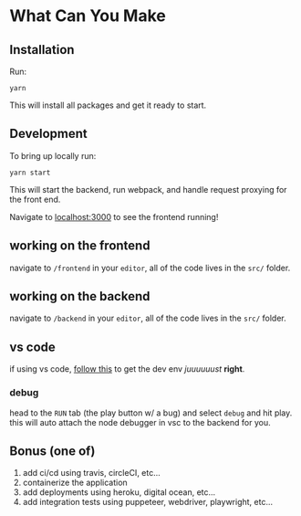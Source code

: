 # What Can You Make

## Installation

Run:

    yarn

This will install all packages and get it ready to start.

## Development

To bring up locally run:

    yarn start

This will start the backend, run webpack, and handle request proxying for the front end.

Navigate to [localhost:3000](http://localhost:3000) to see the frontend running!

## working on the frontend

navigate to `/frontend` in your `editor`, all of the code lives in the `src/` folder.

## working on the backend

navigate to `/backend` in your `editor`, all of the code lives in the `src/` folder.

## vs code

if using vs code, [follow this](https://yarnpkg.com/getting-started/editor-sdks/#vscode) to get the dev env _juuuuuust_ **right**.

### debug

head to the `RUN` tab (the play button w/ a bug) and select `debug` and hit play. this will auto attach the node debugger in vsc to the backend for you.

## Bonus (one of)

1. add ci/cd using travis, circleCI, etc...
1. containerize the application
1. add deployments using heroku, digital ocean, etc...
1. add integration tests using puppeteer, webdriver, playwright, etc...
